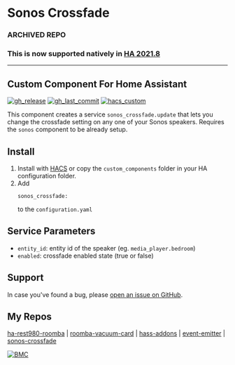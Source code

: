 # Sonos Crossfade

### ARCHIVED REPO
### This is now supported natively in [HA 2021.8](https://www.home-assistant.io/integrations/sonos/#service-sonosset_option)

---
## Custom Component For Home Assistant

[![gh_release][gh_release]](../../releases)
[![gh_last_commit][gh_last_commit]](../../commits/master)
[![hacs_custom][hacs_custom]][hacs]

This component creates a service `sonos_crossfade.update` that lets you change the crossfade setting on any one of your Sonos speakers. Requires the `sonos` component to be already setup.

## Install
1. Install with [HACS](https://github.com/custom-components/hacs) or copy the `custom_components` folder in your HA configuration folder.
2. Add
    ```
    sonos_crossfade:
    ```
    to the `configuration.yaml`

## Service Parameters
- `entity_id`: entity id of the speaker  (eg. `media_player.bedroom`)
- `enabled`: crossfade enabled state (true or false)

## Support

In case you've found a bug, please [open an issue on GitHub](../../issues).

## My Repos

[ha-rest980-roomba] | 
[roomba-vacuum-card] | 
[hass-addons] | 
[event-emitter] | 
[sonos-crossfade]

[![BMC]](https://www.buymeacoffee.com/jeremywillans)

[gh_release]: https://img.shields.io/github/v/release/jeremywillans/sonos-crossfade.svg?style=for-the-badge
[gh_last_commit]: https://img.shields.io/github/last-commit/jeremywillans/sonos-crossfade.svg?style=for-the-badge
[hacs_custom]: https://img.shields.io/badge/HACS-Custom-orange.svg?style=for-the-badge
[hacs]: https://github.com/custom-components/hacs

[ha-rest980-roomba]: https://github.com/jeremywillans/ha-rest980-roomba
[roomba-vacuum-card]: https://github.com/jeremywillans/lovelace-roomba-vacuum-card
[hass-addons]: https://github.com/jeremywillans/hass-addons
[event-emitter]: https://github.com/jeremywillans/event-emitter
[sonos-crossfade]: https://github.com/jeremywillans/sonos-crossfade
[BMC]: https://www.buymeacoffee.com/assets/img/custom_images/white_img.png

